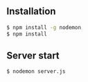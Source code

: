 ## Installation

```bash
$ npm install -g nodemon
$ npm install
```

## Server start

```bash
$ nodemon server.js
```
